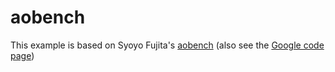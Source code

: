 # aobench

This example is based on Syoyo Fujita's [aobench](https://github.com/syoyo/aobench) (also see
the [Google code page](https://code.google.com/archive/p/aobench/))

